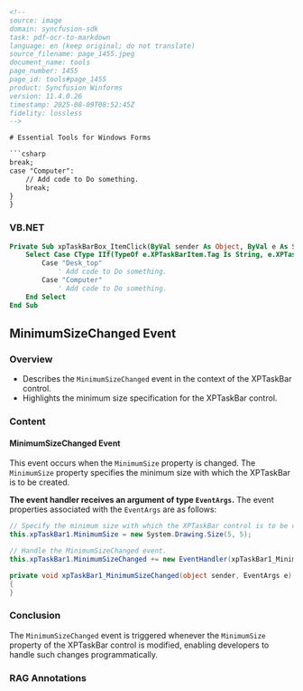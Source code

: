 ```html
<!-- 
source: image
domain: syncfusion-sdk
task: pdf-ocr-to-markdown
language: en (keep original; do not translate)
source_filename: page_1455.jpeg
document_name: tools
page_number: 1455
page_id: tools#page_1455
product: Syncfusion Winforms
version: 11.4.0.26
timestamp: 2025-08-09T08:52:45Z
fidelity: lossless
-->

# Essential Tools for Windows Forms

```csharp
break;
case "Computer":
    // Add code to Do something.
    break;
}
}
```

### VB.NET

```vb
Private Sub xpTaskBarBox_ItemClick(ByVal sender As Object, ByVal e As Syncfusion.Windows.Forms.Tools.XPTaskBarItemClickArgs)
    Select Case CType IIf(TypeOf e.XPTaskBarItem.Tag Is String, e.XPTaskBarItem.Tag, Nothing), String
        Case "Desk_top"
            ' Add code to Do something.
        Case "Computer"
            ' Add code to Do something.
    End Select
End Sub
```

## MinimumSizeChanged Event

### Overview
- Describes the `MinimumSizeChanged` event in the context of the XPTaskBar control.
- Highlights the minimum size specification for the XPTaskBar control.

### Content

#### MinimumSizeChanged Event
This event occurs when the `MinimumSize` property is changed. The `MinimumSize` property specifies the minimum size with which the XPTaskBar is to be created.

**The event handler receives an argument of type `EventArgs`.** The event properties associated with the `EventArgs` are as follows:

```csharp
// Specify the minimum size with which the XPTaskBar control is to be created.
this.xpTaskBar1.MinimumSize = new System.Drawing.Size(5, 5);

// Handle the MinimumSizeChanged event.
this.xpTaskBar1.MinimumSizeChanged += new EventHandler(xpTaskBar1_MinimumSizeChanged);

private void xpTaskBar1_MinimumSizeChanged(object sender, EventArgs e)
{
}
```

### Conclusion
The `MinimumSizeChanged` event is triggered whenever the `MinimumSize` property of the XPTaskBar control is modified, enabling developers to handle such changes programmatically.

### RAG Annotations
<!-- tags: [product, minimumsize, xptaskbar, eventargs] keywords: [minimumsizechanged, xptaskbar, event, sizeproperty, syncfusion] -->
```
